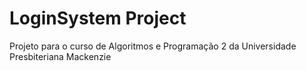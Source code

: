 # LoginSystem Project
 Projeto para o curso de Algoritmos e Programação 2 da Universidade Presbiteriana Mackenzie
